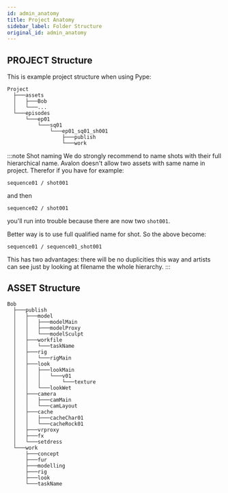 ```yaml
---
id: admin_anatomy
title: Project Anatomy
sidebar_label: Folder Structure
original_id: admin_anatomy
---
```


## PROJECT Structure

This is example project structure when using Pype:

```text
Project
  ├───assets
  │   ├───Bob
  │   └───...
  └───episodes
      └───ep01
          └───sq01
              └───ep01_sq01_sh001
                  ├───publish
                  └───work
```

:::note Shot naming
We do strongly recommend to name shots with their full hierarchical name. Avalon doesn't allow two assets with same name in project. Therefor if you have for example:

```text
sequence01 / shot001
```
and then
```text
sequence02 / shot001
```
you'll run into trouble because there are now two `shot001`.

Better way is to use full qualified name for shot. So the above become:
```text
sequence01 / sequence01_shot001
```

This has two advantages: there will be no duplicities this way and artists can see just by looking at filename the whole hierarchy.
:::

## ASSET Structure

```text
Bob
  ├───publish
  │   ├───model
  │   │   ├───modelMain
  │   │   ├───modelProxy
  │   │   └───modelSculpt
  │   ├───workfile
  │   │   └───taskName
  │   ├───rig
  │   │   └───rigMain
  │   ├───look
  │   │   ├───lookMain
  │   │   │   └───v01
  │   │   │       └───texture
  │   │   └───lookWet
  │   ├───camera
  │   │   ├───camMain
  │   │   └───camLayout
  │   ├───cache
  │   │   ├───cacheChar01
  │   │   └───cacheRock01
  │   ├───vrproxy
  │   ├───fx
  │   └───setdress
  └───work
      ├───concept
      ├───fur
      ├───modelling
      ├───rig
      ├───look
      └───taskName
```
